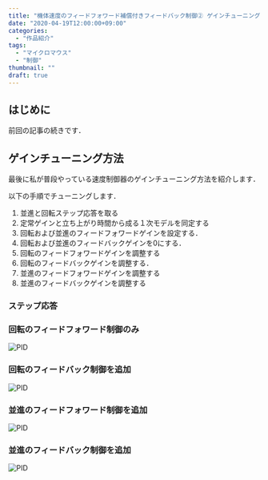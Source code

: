 ```yaml
---
title: "機体速度のフィードフォワード補償付きフィードバック制御② ゲインチューニング方法"
date: "2020-04-19T12:00:00+09:00"
categories:
  - "作品紹介"
tags:
  - "マイクロマウス"
  - "制御"
thumbnail: ""
draft: true
---
```


## はじめに

前回の記事の続きです．

<!--more-->

## ゲインチューニング方法

最後に私が普段やっている速度制御器のゲインチューニング方法を紹介します．

以下の手順でチューニングします．

1. 並進と回転ステップ応答を取る
2. 定常ゲインと立ち上がり時間から成る１次モデルを同定する
3. 回転および並進のフィードフォワードゲインを設定する．
4. 回転および並進のフィードバックゲインを0にする．
5. 回転のフィードフォワードゲインを調整する
6. 回転のフィードバックゲインを調整する．
7. 並進のフィードフォワードゲインを調整する
8. 並進のフィードバックゲインを調整する

### ステップ応答

### 回転のフィードフォワード制御のみ

![PID](190811-150142.tab.svg)

### 回転のフィードバック制御を追加

![PID](190811-151445.tab.svg)

### 並進のフィードフォワード制御を追加

![PID](190811-153725.tab.svg)

### 並進のフィードバック制御を追加

![PID](190811-154249.tab.svg)

<script type="text/x-mathjax-config">
    MathJax.Hub.Config({tex2jax: {inlineMath: [['$','$'], ['\\(','\\)']]}});
</script>
